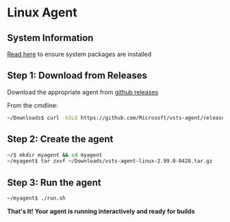 # Linux Agent

## System Information

[Read here](docs/preview/latebreaking.md) to ensure system packages are installed

## Step 1: Download from Releases

Download the appropriate agent from [github releases](https://github.com/Microsoft/vsts-agent/releases)

From the cmdline:
```bash
~/Downloads$ curl -kSLO https://github.com/Microsoft/vsts-agent/releases/download/v2.99.0/vsts-agent-linux-2.99.0-0428.tar.gz
```

## Step 2: Create the agent

```bash
~/$ mkdir myagent && cd myagent
~/myagent$ tar zxvf ~/Downloads/vsts-agent-linux-2.99.0-0428.tar.gz
```

## Step 3: Run the agent

```bash
~/myagent$ ./run.sh
```

**That's It! Your agent is running interactively and ready for builds**  
